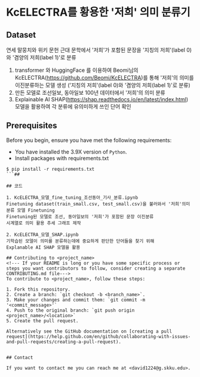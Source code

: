 # KcELECTRA를 황용한 '저희' 의미 분류기

<!--- These are examples. See https://shields.io for others or to customize this set of shields. You might want to include dependencies, project status and licence info here --->
## Dataset
연세 말뭉치와 위키 문헌 근대 문학에서 '저희'가 포함된 문장을 '지칭의 저희'(label 0)와 '겸양의 저희(label 1)'로 분류

1. transformer 와 HuggingFace 를 이용하여 Beomi님의 KcELECTRA(https://github.com/Beomi/KcELECTRA)를 통해 '저희'의 의미를 이진분류하는 모델 생성 ('지칭의 저희'(label 0)와 '겸양의 저희(label 1)'로 분류)
2. 만든 모델로 조선일보, 동아일보 100년 데이터에서 '저희'의 의미 분류
3. Explainable AI SHAP(https://shap.readthedocs.io/en/latest/index.html) 모델을 활용하여 각 분류에 유의미하게 쓰인 단어 확인

## Prerequisites

Before you begin, ensure you have met the following requirements:
<!--- These are just example requirements. Add, duplicate or remove as required --->
* You have installed the 3.9X version of `Python`.
* Install packages with requirements.txt
```
$ pip install -r requirements.txt
```## 

## 코드

1. KcELECTRA_모델_fine_tuning_조선동아_기사_분류.ipynb 
Finetuning dataset(train_small.csv, test_small.csv)을 불러와서 '저희'의미 분류 모델 Finetuning
Finetuning된 모델로 조선, 동아일보의 '저희'가 포함된 문장 이진분류
시계열로 의미 활용 추세 그래프 제작

2. KcELECTRA_모델_SHAP.ipynb
기학습된 모델이 의미를 분류하는데에 중요하게 판단한 단어들을 찾기 위해
Explanable AI SHAP 모델을 활용

## Contributing to <project_name>
<!--- If your README is long or you have some specific process or steps you want contributors to follow, consider creating a separate CONTRIBUTING.md file--->
To contribute to <project_name>, follow these steps:

1. Fork this repository.
2. Create a branch: `git checkout -b <branch_name>`.
3. Make your changes and commit them: `git commit -m '<commit_message>'`
4. Push to the original branch: `git push origin <project_name>/<location>`
5. Create the pull request.

Alternatively see the GitHub documentation on [creating a pull request](https://help.github.com/en/github/collaborating-with-issues-and-pull-requests/creating-a-pull-request).


## Contact

If you want to contact me you can reach me at <david1224@g.skku.edu>.
